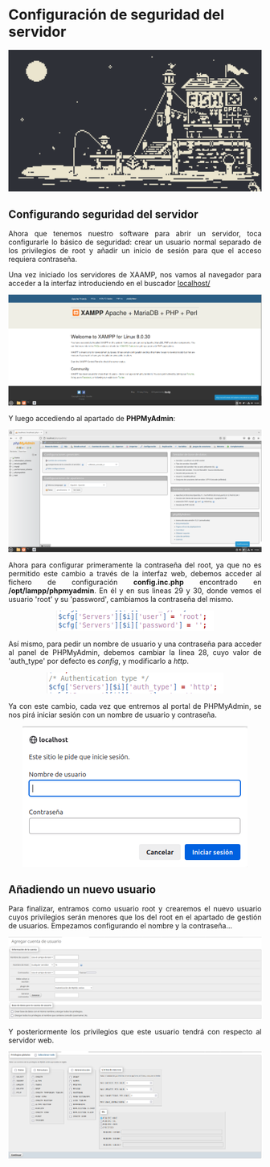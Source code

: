 # Configuración de seguridad del servidor

<div align=justify>

<div align=center>
    <img src="./img/banner.gif" alt="banner"/>
</div>

## Configurando seguridad del servidor

Ahora que tenemos nuestro software para abrir un servidor, toca configurarle lo básico de seguridad: crear un usuario normal separado de los privilegios de root y añadir un inicio de sesión para que el acceso requiera contraseña.

Una vez iniciado los servidores de XAAMP, nos vamos al navegador para acceder a la interfaz introduciendo en el buscador [localhost/](localhost/dashboard)

<div align=center>
    <img src="./img/xaamp-dashboard.png" alt="xaamp-dashboard"/>
</div>

Y luego accediendo al apartado de __PHPMyAdmin__:

<div align=center>
    <img src="./img/phpmyadmin.png" alt="phpmyadmin"/>
</div>

Ahora para configurar primeramente la contraseña del root, ya que no es permitido este cambio a través de la interfaz web, debemos acceder al fichero de configuración __config.inc.php__ encontrado en __/opt/lampp/phpmyadmin__. En él y en sus lineas 29 y 30, donde vemos el usuario 'root' y su 'password', cambiamos la contraseña del mismo.

<div align=center>
    <img src="./img/config-file1.png" alt="changing-root-passwd"/>
</div>

Así mismo, para pedir un nombre de usuario y una contraseña para acceder al panel de PHPMyAdmin, debemos cambiar la linea 28, cuyo valor de 'auth_type' por defecto es _config_, y modificarlo a _http_.

<div align=center>
    <img src="./img/config-file2.png" alt="changing-login"/>
</div>

Ya con este cambio, cada vez que entremos al portal de PHPMyAdmin, se nos pirá iniciar sesión con un nombre de usuario y contraseña.

<div align=center>
    <img src="./img/login.png" alt="login"/>
</div>

## Añadiendo un nuevo usuario

Para finalizar, entramos como usuario root y crearemos el nuevo usuario cuyos privilegios serán menores que los del root en el apartado de gestión de usuarios. Empezamos configurando el nombre y la contraseña...

<div align=center>
    <img src="./img/adding-user1.png" alt="user1"/>
</div>

Y posteriormente los privilegios que este usuario tendrá con respecto al servidor web.

<div align=center>
    <img src="./img/adding-user2.png" alt="user2"/>
</div>

</div>